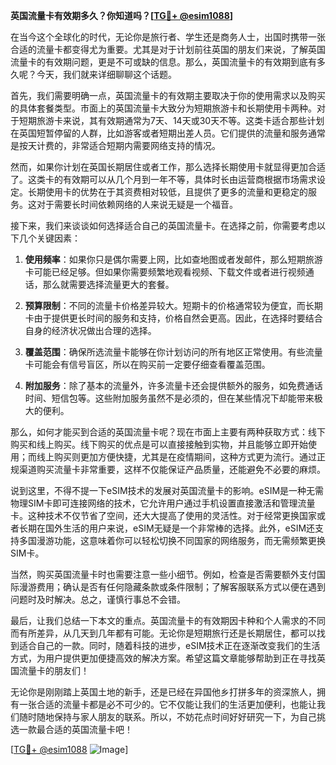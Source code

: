 **英国流量卡有效期多久？你知道吗？[[TG💪+ @esim1088](https://t.me/s/esim1088)]**

在当今这个全球化的时代，无论你是旅行者、学生还是商务人士，出国时携带一张合适的流量卡都变得尤为重要。尤其是对于计划前往英国的朋友们来说，了解英国流量卡的有效期问题，更是不可或缺的信息。那么，英国流量卡的有效期到底有多久呢？今天，我们就来详细聊聊这个话题。

首先，我们需要明确一点，英国流量卡的有效期主要取决于你的使用需求以及购买的具体套餐类型。市面上的英国流量卡大致分为短期旅游卡和长期使用卡两种。对于短期旅游卡来说，其有效期通常为7天、14天或30天不等。这类卡适合那些计划在英国短暂停留的人群，比如游客或者短期出差人员。它们提供的流量和服务通常是按天计费的，非常适合短期内需要网络支持的情况。

然而，如果你计划在英国长期居住或者工作，那么选择长期使用卡就显得更加合适了。这类卡的有效期可以从几个月到一年不等，具体时长由运营商根据市场需求设定。长期使用卡的优势在于其资费相对较低，且提供了更多的流量和更稳定的服务。这对于需要长时间依赖网络的人来说无疑是一个福音。

接下来，我们来谈谈如何选择适合自己的英国流量卡。在选择之前，你需要考虑以下几个关键因素：

1. **使用频率**：如果你只是偶尔需要上网，比如查地图或者发邮件，那么短期旅游卡可能已经足够。但如果你需要频繁地观看视频、下载文件或者进行视频通话，那么就需要选择流量更大的套餐。

2. **预算限制**：不同的流量卡价格差异较大。短期卡的价格通常较为便宜，而长期卡由于提供更长时间的服务和支持，价格自然会更高。因此，在选择时要结合自身的经济状况做出合理的选择。

3. **覆盖范围**：确保所选流量卡能够在你计划访问的所有地区正常使用。有些流量卡可能会有信号盲区，所以在购买前一定要仔细查看覆盖范围。

4. **附加服务**：除了基本的流量外，许多流量卡还会提供额外的服务，如免费通话时间、短信包等。这些附加服务虽然不是必须的，但在某些情况下却能带来极大的便利。

那么，如何才能买到合适的英国流量卡呢？现在市面上主要有两种获取方式：线下购买和线上购买。线下购买的优点是可以直接接触到实物，并且能够立即开始使用；而线上购买则更加方便快捷，尤其是在疫情期间，这种方式更为流行。通过正规渠道购买流量卡非常重要，这样不仅能保证产品质量，还能避免不必要的麻烦。

说到这里，不得不提一下eSIM技术的发展对英国流量卡的影响。eSIM是一种无需物理SIM卡即可连接网络的技术，它允许用户通过手机设置直接激活和管理流量卡。这种技术不仅节省了空间，还大大提高了使用的灵活性。对于经常更换国家或者长期在国外生活的用户来说，eSIM无疑是一个非常棒的选择。此外，eSIM还支持多国漫游功能，这意味着你可以轻松切换不同国家的网络服务，而无需频繁更换SIM卡。

当然，购买英国流量卡时也需要注意一些小细节。例如，检查是否需要额外支付国际漫游费用；确认是否有任何隐藏条款或条件限制；了解客服联系方式以便在遇到问题时及时解决。总之，谨慎行事总不会错。

最后，让我们总结一下本文的重点。英国流量卡的有效期因卡种和个人需求的不同而有所差异，从几天到几年都有可能。无论你是短期旅行还是长期居住，都可以找到适合自己的一款。同时，随着科技的进步，eSIM技术正在逐渐改变我们的生活方式，为用户提供更加便捷高效的解决方案。希望这篇文章能够帮助到正在寻找英国流量卡的朋友们！

无论你是刚刚踏上英国土地的新手，还是已经在异国他乡打拼多年的资深旅人，拥有一张合适的流量卡都是必不可少的。它不仅能让我们的生活更加便利，也能让我们随时随地保持与家人朋友的联系。所以，不妨花点时间好好研究一下，为自己挑选一款最合适的英国流量卡吧！

[[TG💪+ @esim1088](https://t.me/s/esim1088) ![Image](https://i.postimg.cc/4NQfJmqS/Snipaste-2025-05-13-00-14-12.png)]